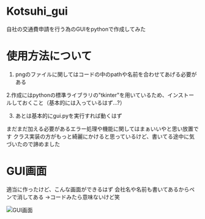 # Kotsuhi_gui
自社の交通費申請を行う為のGUIをpythonで作成してみた

# 使用方法について
1. pngのファイルに関してはコードの中のpathや名前を合わせてあげる必要がある

2.作成にはpythonの標準ライブラリの"tkinter"を用いているため、インストールしておくこと（基本的には入っているはず...?）

3. あとは基本的にgui.pyを実行すれば動くはず

まだまだ加える必要があるエラー処理や機能に関してはまぁいいやと思い放置です
クラス実装の方がもっと綺麗にかけると思っているけど、書いてる途中に気づいたので諦めました

# GUI画面
適当に作ったけど、こんな画面ができるはず
会社名や名前も書いてあるからペンで消してある
→コードみたら意味ないけど笑

![GUI画面](https://user-images.githubusercontent.com/77111746/197391463-d0f5c3f9-63eb-496a-94a4-ba343e6eb8d3.PNG)
